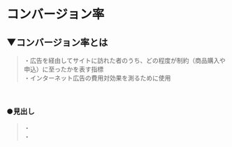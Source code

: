# コンバージョン率

## ▼コンバージョン率とは
>・広告を経由してサイトに訪れた者のうち、どの程度が制約（商品購入や申込）に至ったかを表す指標<br>
>・インターネット広告の費用対効果を測るために使用<br>
<br>

### ●見出し
>・<br>
>・<br>
<br>
